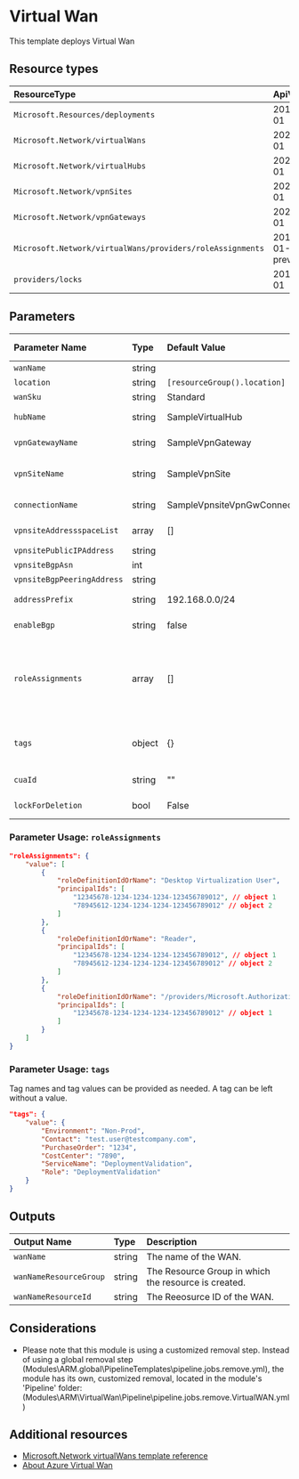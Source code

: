 # Virtual Wan

This template deploys Virtual Wan


## Resource types

|ResourceType|ApiVersion|
|:--|:--|
|`Microsoft.Resources/deployments`|2018-02-01|
|`Microsoft.Network/virtualWans`|2021-05-01|
|`Microsoft.Network/virtualHubs`|2021-05-01|
|`Microsoft.Network/vpnSites`|2021-05-01|
|`Microsoft.Network/vpnGateways`|2021-05-01|
|`Microsoft.Network/virtualWans/providers/roleAssignments`|2018-09-01-preview|
| `providers/locks` | 2016-09-01 |

## Parameters

| Parameter Name | Type | Default Value | Possible values | Description |
| :-             | :-   | :-            | :-              | :-          |
| `wanName` | string | | | Required. Name given for the Route Table.
| `location` | string | `[resourceGroup().location]` | | Optional. Location for all resources.
| `wanSku` | string | Standard |  | Optional. Sku of the Virtual Wan.
| `hubName` | string | SampleVirtualHub | | Optional. Name of the Virtual Hub. A virtual hub is created inside a virtual wan.
| `vpnGatewayName` | string | SampleVpnGateway | | Optional. Name of the Vpn Gateway. A vpn gateway is created inside a virtual hub.
| `vpnSiteName` | string | SampleVpnSite | | Optional. Name of the vpnsite. A vpnsite represents the on-premise vpn device. A public ip address is mandatory for a vpn site creation.
| `connectionName` | string | SampleVpnsiteVpnGwConnection | | Optional. Name of the vpnconnection. A vpn connection is established between a vpnsite and a vpn gateway.
| `vpnsiteAddressspaceList` | array | [] | | Optional. A list of static routes corresponding to the vpn site. These are configured on the vpn gateway.
| `vpnsitePublicIPAddress` | string | | | Required. he public IP address of a vpn site.
| `vpnsiteBgpAsn` | int | | | Required. The bgp asn number of a vpnsite.
| `vpnsiteBgpPeeringAddress` | string | | | Required. The bgp peer IP address of a vpnsite.
| `addressPrefix` | string | 192.168.0.0/24 | | Optional. The hub address prefix. This address prefix will be used as the address prefix for the hub vnet
| `enableBgp` | string | false | | Optional. his needs to be set to true if BGP needs to enabled on the vpn connection.
| `roleAssignments` | array | [] | Complex structure, see below. | Optional. Array of role assignment objects that contain the 'roleDefinitionIdOrName' and 'principalId' to define RBAC role assignments on this resource. In the roleDefinitionIdOrName attribute, you can provide either the display name of the role definition, or it's fully qualified ID in the following format: '/providers/Microsoft.Authorization/roleDefinitions/c2f4ef07-c644-48eb-af81-4b1b4947fb11'
| `tags` | object | {} | Complex structure, see below. | Optional. Tags of the Virtual Wan resource.
| `cuaId` | string | "" | | Optional. Customer Usage Attribution id (GUID). This GUID must be previously registered.
| `lockForDeletion` | bool | False |  | Optional. Switch to lock virtual wan and related resources from deletion. |

### Parameter Usage: `roleAssignments`

```json
"roleAssignments": {
    "value": [
        {
            "roleDefinitionIdOrName": "Desktop Virtualization User",
            "principalIds": [
                "12345678-1234-1234-1234-123456789012", // object 1
                "78945612-1234-1234-1234-123456789012" // object 2
            ]
        },
        {
            "roleDefinitionIdOrName": "Reader",
            "principalIds": [
                "12345678-1234-1234-1234-123456789012", // object 1
                "78945612-1234-1234-1234-123456789012" // object 2
            ]
        },
        {
            "roleDefinitionIdOrName": "/providers/Microsoft.Authorization/roleDefinitions/c2f4ef07-c644-48eb-af81-4b1b4947fb11",
            "principalIds": [
                "12345678-1234-1234-1234-123456789012" // object 1
            ]
        }
    ]
}
```

### Parameter Usage: `tags`

Tag names and tag values can be provided as needed. A tag can be left without a value.

```json
"tags": {
    "value": {
        "Environment": "Non-Prod",
        "Contact": "test.user@testcompany.com",
        "PurchaseOrder": "1234",
        "CostCenter": "7890",
        "ServiceName": "DeploymentValidation",
        "Role": "DeploymentValidation"
    }
}
```

## Outputs

| Output Name | Type | Description |
| :-- | :-- | :-- |
| `wanName` | string | The name of the WAN. |
| `wanNameResourceGroup` | string | The Resource Group in which the resource is created. |
| `wanNameResourceId` | string | The Reeosurce ID of the WAN. |

## Considerations

- Please note that this module is using a customized removal step. Instead of using a global removal step (Modules\ARM\.global\PipelineTemplates\pipeline.jobs.remove.yml), the module has its own, customized removal, located in the module's 'Pipeline' folder: (Modules\ARM\VirtualWan\Pipeline\pipeline.jobs.remove.VirtualWAN.yml)

## Additional resources

- [Microsoft.Network virtualWans template reference](https://docs.microsoft.com/en-us/azure/templates/microsoft.network/2019-09-01/virtualwans)
- [About Azure Virtual Wan](https://docs.microsoft.com/en-us/azure/virtual-wan/virtual-wan-about)